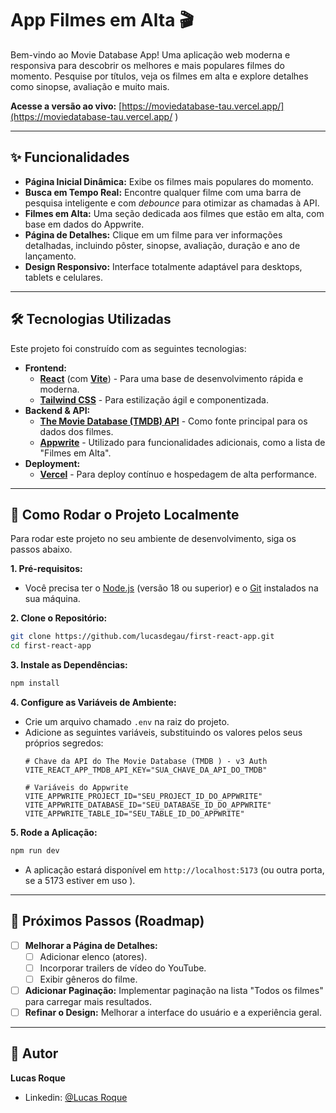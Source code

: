 # App Filmes em Alta 🎬

Bem-vindo ao Movie Database App! Uma aplicação web moderna e responsiva para descobrir os melhores e mais populares filmes do momento. Pesquise por títulos, veja os filmes em alta e explore detalhes como sinopse, avaliação e muito mais.

**Acesse a versão ao vivo:** [https://moviedatabase-tau.vercel.app/](https://moviedatabase-tau.vercel.app/ )

---

## ✨ Funcionalidades

-   **Página Inicial Dinâmica:** Exibe os filmes mais populares do momento.
-   **Busca em Tempo Real:** Encontre qualquer filme com uma barra de pesquisa inteligente e com *debounce* para otimizar as chamadas à API.
-   **Filmes em Alta:** Uma seção dedicada aos filmes que estão em alta, com base em dados do Appwrite.
-   **Página de Detalhes:** Clique em um filme para ver informações detalhadas, incluindo pôster, sinopse, avaliação, duração e ano de lançamento.
-   **Design Responsivo:** Interface totalmente adaptável para desktops, tablets e celulares.

---

## 🛠️ Tecnologias Utilizadas

Este projeto foi construído com as seguintes tecnologias:

-   **Frontend:**
    -   [**React**](https://reactjs.org/ ) (com [**Vite**](https://vitejs.dev/ )) - Para uma base de desenvolvimento rápida e moderna.
    -   [**Tailwind CSS**](https://tailwindcss.com/ ) - Para estilização ágil e componentizada.
-   **Backend & API:**
    -   [**The Movie Database (TMDB) API**](https://www.themoviedb.org/documentation/api ) - Como fonte principal para os dados dos filmes.
    -   [**Appwrite**](https://appwrite.io/ ) - Utilizado para funcionalidades adicionais, como a lista de "Filmes em Alta".
-   **Deployment:**
    -   [**Vercel**](https://vercel.com/ ) - Para deploy contínuo e hospedagem de alta performance.

---

## 🚀 Como Rodar o Projeto Localmente

Para rodar este projeto no seu ambiente de desenvolvimento, siga os passos abaixo.

**1. Pré-requisitos:**
   - Você precisa ter o [Node.js](https://nodejs.org/en/ ) (versão 18 ou superior) e o [Git](https://git-scm.com/ ) instalados na sua máquina.

**2. Clone o Repositório:**
   ```bash
   git clone https://github.com/lucasdegau/first-react-app.git
   cd first-react-app
   ```

**3. Instale as Dependências:**
   ```bash
   npm install
   ```

**4. Configure as Variáveis de Ambiente:**
   - Crie um arquivo chamado `.env` na raiz do projeto.
   - Adicione as seguintes variáveis, substituindo os valores pelos seus próprios segredos:
     ```env
     # Chave da API do The Movie Database (TMDB ) - v3 Auth
     VITE_REACT_APP_TMDB_API_KEY="SUA_CHAVE_DA_API_DO_TMDB"

     # Variáveis do Appwrite
     VITE_APPWRITE_PROJECT_ID="SEU_PROJECT_ID_DO_APPWRITE"
     VITE_APPWRITE_DATABASE_ID="SEU_DATABASE_ID_DO_APPWRITE"
     VITE_APPWRITE_TABLE_ID="SEU_TABLE_ID_DO_APPWRITE"
     ```

**5. Rode a Aplicação:**
   ```bash
   npm run dev
   ```
   - A aplicação estará disponível em `http://localhost:5173` (ou outra porta, se a 5173 estiver em uso ).

---

## 🎯 Próximos Passos (Roadmap)

-   [ ] **Melhorar a Página de Detalhes:**
    -   [ ] Adicionar elenco (atores).
    -   [ ] Incorporar trailers de vídeo do YouTube.
    -   [ ] Exibir gêneros do filme.
-   [ ] **Adicionar Paginação:** Implementar paginação na lista "Todos os filmes" para carregar mais resultados.
-   [ ] **Refinar o Design:** Melhorar a interface do usuário e a experiência geral.

---

## 👤 Autor

**Lucas Roque**

-   Linkedin: [@Lucas Roque](https://www.linkedin.com/in/lucasbarbosaroque/)

